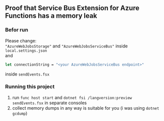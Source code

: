 ## Proof that Service Bus Extension for Azure Functions has a memory leak

### Befor run

Please change:  
`"AzureWebJobsStorage"` and `"AzureWebJobsServiceBus"` inside `local.settings.json`  
and  
```fsharp
let connectionString = "<your AzureWebJobsServiceBus endpoint>"
```
inside `sendEvents.fsx`

### Running this project

1) run `func host start` and `dotnet fsi /langversion:preview sendEvents.fsx` in separate consoles
2) collect memory dumps in any way is suitable for you (i was using `dotnet gcdump`)
